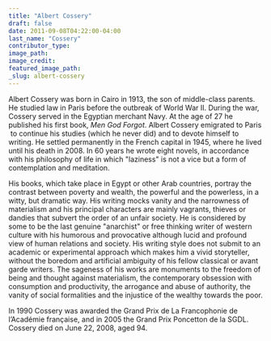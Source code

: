 ```yaml
---
title: "Albert Cossery"
draft: false
date: 2011-09-08T04:22:00-04:00
last_name: "Cossery"
contributor_type:
image_path:
image_credit:
featured_image_path:
_slug: albert-cossery
---
```


Albert Cossery was born in Cairo in 1913, the son of middle-class parents. He studied law in Paris before the outbreak of World War II. During the war, Cossery served in the Egyptian merchant Navy. At the age of 27 he published his first book, _Men God Forgot_. Albert Cossery emigrated to Paris  to continue his studies (which he never did) and to devote himself to writing. He settled permanently in the French capital in 1945, where he lived until his death in 2008. In 60 years he wrote eight novels, in accordance with his philosophy of life in which "laziness" is not a vice but a form of contemplation and meditation. 

His books, which take place in Egypt or other Arab countries, portray the contrast between poverty and wealth, the powerful and the powerless, in a witty, but dramatic way. His writing mocks vanity and the narrowness of materialism and his principal characters are mainly vagrants, thieves or dandies that subvert the order of an unfair society. He is considered by some to be the last genuine "anarchist" or free thinking writer of western culture with his humorous and provocative although lucid and profound view of human relations and society. His writing style does not submit to an academic or experimental approach which makes him a vivid storyteller, without the boredom and artificial ambiguity of his fellow classical or avant garde writers. The sageness of his works are monuments to the freedom of being and thought against materialism, the contemporary obsession with consumption and productivity, the arrogance and abuse of authority, the vanity of social formalities and the injustice of the wealthy towards the poor.

In 1990 Cossery was awarded the Grand Prix de La Francophonie de l’Académie française, and in 2005 the Grand Prix Poncetton de la SGDL. Cossery died on June 22, 2008, aged 94.

